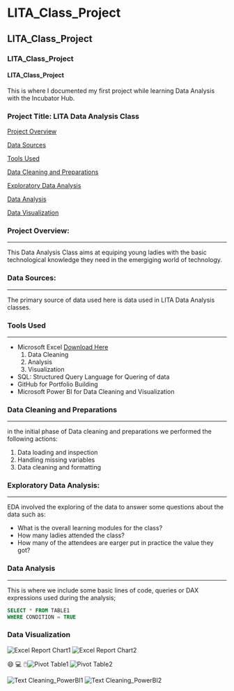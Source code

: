 # LITA_Class_Project
## LITA_Class_Project
### LITA_Class_Project
#### LITA_Class_Project
This is where I documented my first project while learning Data  Analysis with the Incubator Hub.

### Project Title: LITA Data Analysis Class 

[Project Overview](#project-overview)

[Data Sources](#data-sources)

[Tools Used](#tools-used)

[Data Cleaning and Preparations](#data-leaning-and-preparations)

[Exploratory Data Analysis](#exploratory-data-analysis)

[Data Analysis](#data-analysis)

[Data Visualization](#data-visualization)

### Project Overview: 
---
This Data Analysis Class aims at equiping young ladies with the basic technological knowledge they need in the emergiging world of technology.

### Data Sources: 
---
The primary source of data used here is data used in LITA Data Analysis classes.

### Tools Used
---
- Microsoft Excel [Download Here](https://www.microsoft.com)
  1. Data Cleaning
  2. Analysis
  3. Visualization
- SQL: Structured Query Language for Quering of data
- GitHub for Portfolio Building
- Microsoft Power BI for Data Cleaning and Visualization

### Data Cleaning and Preparations
---
  in the initial phase of Data cleaning and preparations we performed the following actions:
  1. Data loading and inspection
  2. Handling missing variables
  3. Data cleaning and formatting

### Exploratory Data Analysis:
---
EDA involved the exploring of the data to answer some questions about the data such as:
- What is the overall learning modules for the class?
- How many ladies attended the class?
- How many of the attendees are earger put in practice the value they got?

### Data Analysis
---
This is where we include some basic lines of code, queries or DAX expressions used during the analysis; 
~~~SQL
SELECT * FROM TABLE1
WHERE CONDITION = TRUE
~~~

### Data Visualization
![Excel Report Chart1](https://github.com/user-attachments/assets/2348483e-2ffd-470c-b0e0-10fd58ade9ea)
![Excel Report Chart2](https://github.com/user-attachments/assets/52a54465-3b77-4354-9a09-3d693af0c87f)

😄 💻 🖱️![Pivot Table1](https://github.com/user-attachments/assets/70eac9eb-79c2-4382-81c7-31962f729d9b)
![Pivot Table2](https://github.com/user-attachments/assets/31eabc80-649e-4b13-884a-ebe58887c8bb)

![Text Cleaning_PowerBI1](https://github.com/user-attachments/assets/6fd9a0f1-d0dd-4f26-bda9-c3b6b9bcce56)
![Text Cleaning_PowerBI2](https://github.com/user-attachments/assets/a260ddad-dfe8-450e-958d-d195800fcbee)
